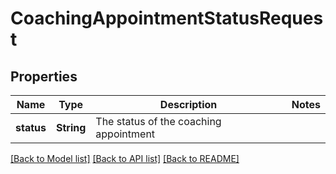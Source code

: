 # CoachingAppointmentStatusRequest

## Properties

Name | Type | Description | Notes
------------ | ------------- | ------------- | -------------
**status** | **String** | The status of the coaching appointment | 

[[Back to Model list]](../README.md#documentation-for-models) [[Back to API list]](../README.md#documentation-for-api-endpoints) [[Back to README]](../README.md)


